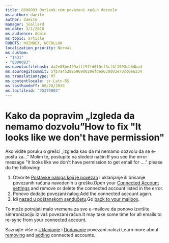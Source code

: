 ```yaml
---
title: 8000093 Outlook.com povezani račun dozvole
ms.author: daeite
author: daeite
manager: joallard
ms.date: 3/1/2018
ms.audience: Admin
ms.topic: article
ROBOTS: NOINDEX, NOFOLLOW
localization_priority: Normal
ms.custom:
- "1431"
- "8000093"
ms.openlocfilehash: da2e08be499afff97fd0f0cf3cf4f1993cb6dba4
ms.sourcegitcommit: 5fb7a4b28859690020efdea630d03e70cc0e6334
ms.translationtype: MT
ms.contentlocale: sr-Latn-RS
ms.lasthandoff: 06/28/2019
ms.locfileid: "35375803"
---
```

# <a name="how-to-fix-it-looks-like-we-dont-have-permission"></a><span data-ttu-id="b3250-102">Kako da popravim „Izgleda da nemamo dozvolu”</span><span class="sxs-lookup"><span data-stu-id="b3250-102">How to fix "It looks like we don't have permission"</span></span>

<span data-ttu-id="b3250-103">Ako vidite poruku o grešci „izgleda kao da mi nemamo dozvolu da se e-poštu za...” Molim te, postupite na sledeći način:</span><span class="sxs-lookup"><span data-stu-id="b3250-103">If you see the error message "It looks like we don't have permission to get email for ...." please do the following:</span></span>

1. <span data-ttu-id="b3250-104">Otvorite [Postavke naloga koji je povezan](https://outlook.live.com/mail/options/mail/accounts) i uklanjanje ili brisanje povezanih računa navedenih u grešku.</span><span class="sxs-lookup"><span data-stu-id="b3250-104">Open your [Connected Account settings](https://outlook.live.com/mail/options/mail/accounts) and remove or delete the connected account listed in the error.</span></span>
2. <span data-ttu-id="b3250-105">Ponovo dodajte povezani nalog.</span><span class="sxs-lookup"><span data-stu-id="b3250-105">Add the connected account again.</span></span>
3. <span data-ttu-id="b3250-106">Idi [nazad u poštanskom sandučetu](https://outlook.live.com/mail/inbox).</span><span class="sxs-lookup"><span data-stu-id="b3250-106">Go [back to your mailbox](https://outlook.live.com/mail/inbox).</span></span>

<span data-ttu-id="b3250-107">To može potrajati malo vremena za sve e-mailove da ponovo izvršite sinhronizaciju iz vaš povezani račun.</span><span class="sxs-lookup"><span data-stu-id="b3250-107">It may take some time for all emails to re-sync from your connected account.</span></span>

<span data-ttu-id="b3250-108">Saznajte više o [Uklanjanje](https://support.office.com/article/0b9a6b95-ff1b-46c1-bf60-d6b3b82c5ac8) i [Dodavanje](https://support.office.com/article/c5224df4-5885-4e79-91ba-523aa743f0ba) povezani nalozi.</span><span class="sxs-lookup"><span data-stu-id="b3250-108">Learn more about [removing](https://support.office.com/article/0b9a6b95-ff1b-46c1-bf60-d6b3b82c5ac8) and [adding](https://support.office.com/article/c5224df4-5885-4e79-91ba-523aa743f0ba) connected accounts.</span></span>